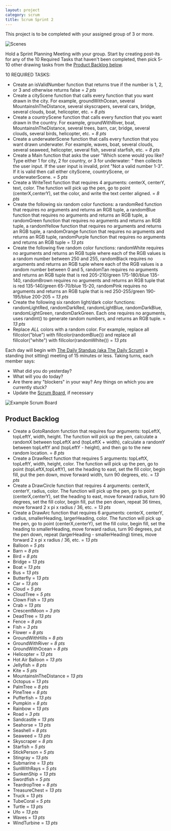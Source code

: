 ```yaml
---
layout: project
category: scrum
title: Scrum Sprint 2
---
```

This project is to be completed with your assigned group of 3 or more.

![Scenes](/apcsp/turtleart/ArtScene.PNG)

Hold a Sprint Planning Meeting with your group. Start by creating post-its for any of the 10 Required Tasks that haven't been completed, then pick 5-10 other drawing tasks from the [Product Backlog below](#product-backlog).

10 REQUIRED TASKS:
  - Create an isValidNumber function that returns true if the number is 1, 2, or 3 and otherwise returns false = *2 pts*
  - Create a cityScene function that calls every function that you want drawn in the city. For example, groundWithOcean, several MountainsInTheDistance, several skyscrapers, several cars, bridge, several clouds, boat, helicopter, etc. = *8 pts*
  - Create a countryScene function that calls every function that you want drawn in the country. For example, groundWithRiver, boat, MountainsInTheDistance, several trees, barn, car, bridge, several clouds, several birds, helicopter, etc. = *8 pts*
  - Create a underwaterScene function that calls every function that you want drawn underwater. For example, waves, boat, several clouds, several seaweed, helicopter, several fish, several starfish, etc. = *8 pts*
  - Create a Main function that asks the user "Which scene would you like? Type either 1 for city, 2 for country, or 3 for underwater: " then collects the user input. If the user input is invalid, print "Not a valid number 1-3". If it is valid then call either cityScene, countryScene, or underwaterScene. = *5 pts*
  - Create a WriteText function that requires 4 arguments: centerX, centerY, text, color. The function will pick up the pen, go to point (centerX,centerY), set the color, and write the text center aligned. = *8 pts*
  - Create the following six random color functions: a randomRed function that requires no arguments and returns an RGB tuple, a randomBlue function that requires no arguments and returns an RGB tuple, a randomGreen function that requires no arguments and returns an RGB tuple, a randomYellow function that requires no arguments and returns an RGB tuple, a randomOrange function that requires no arguments and returns an RGB tuple, randomPurple function that requires no arguments and returns an RGB tuple = *13 pts*
  - Create the following five random color functions: randomWhite requires no arguments and returns an RGB tuple where each of the RGB values is a random number between 250 and 255, randomBlack requires no arguments and returns an RGB tuple where each of the RGB values is a random number between 0 and 5, randomTan requires no arguments and returns an RGB tuple that is red 205-210/green 175-180/blue 135-140, randomBrown requires no arguments and returns an RGB tuple that is red 135-140/green 65-70/blue 15-20, randomPink requires no arguments and returns an RGB tuple that is red 250-255/green 190-195/blue 200-205 = *13 pts*
  - Create the following six random light/dark color functions: randomLightRed, randomDarkRed, randomLightBlue, randomDarkBlue, randomLightGreen, randomDarkGreen. Each one requires no arguments, uses randint() to generate random numbers, and returns an RGB tuple. = *13 pts*
  - Replace *ALL* colors with a random color. For example, replace all fillcolor("blue") with fillcolor(randomBlue()) and replace all fillcolor("white") with fillcolor(randomWhite()) = *13 pts*

Each day will begin with [The Daily Standup (aka The Daily Scrum)](https://www.mountaingoatsoftware.com/agile/scrum/meetings/daily-scrum) a standing (not sitting) meeting of 15 minutes or less. Taking turns, each member says:
  - What did you do yesterday?
  - What will you do today?
  - Are there any "blockers" in your way? Any things on which you are currently stuck?
  - Update the [Scrum Board](https://www.mountaingoatsoftware.com/agile/scrum/scrum-tools/task-boards), if necessary

![Example Scrum Board](/apcsp\scrum\scrum-board.jpg)


## Product Backlog

  - Create a GotoRandom function that requires four arguments: topLeftX, topLeftY, width, height. The function will pick up the pen, calculate a randomX between topLeftX and (topLeftX + width), calculate a randomY between topLeftY and (topLeftY - height), and then go to the new random location. = *8 pts*
  - Create a DrawRect function that requires 5 arguments: topLeftX, topLeftY, width, height, color. The function will pick up the pen, go to point (topLeftX,topLeftY), set the heading to east, set the fill color, begin fill, put the pen down, move forward width, turn 90 degrees, etc. = *13 pts*
  - Create a DrawCircle function that requires 4 arguments: centerX, centerY, radius, color. The function will pick up the pen, go to point (centerX,centerY), set the heading to east, move forward radius, turn 90 degrees, set the fill color, begin fill, put the pen down, repeat 36 times, move forward 2 x pi x radius / 36, etc. = *13 pts*
  - Create a DrawArc function that requires 6 arguments: centerX, centerY, radius, smallerHeading, largerHeading, color. The function will pick up the pen, go to point (centerX,centerY), set the fill color, begin fill, set the heading to smallerHeading, move forward radius, turn 90 degrees, put the pen down, repeat (largerHeading - smallerHeading) times, move forward 2 x pi x radius / 36, etc. = *13 pts*
  - Balloon = *5 pts*
  - Barn = *8 pts*
  - Bird = *8 pts*
  - Bridge = *13 pts*
  - Boat = *13 pts*
  - Bus = *13 pts*
  - Butterfly = *13 pts*
  - Car = *13 pts*
  - Cloud = *5 pts*
  - CloudTree = *5 pts*
  - Clown Fish = *13 pts*
  - Crab = *13 pts*
  - CrescentMoon = *3 pts*
  - DeadTree = *13 pts*
  - Fence = *8 pts*
  - Fish = *3 pts*
  - Flower = *8 pts*
  - GroundWithHills = *8 pts*
  - GroundWithRiver = *8 pts*
  - GroundWithOcean = *8 pts*
  - Helicopter = *13 pts*
  - Hot Air Balloon = *13 pts*
  - Jellyfish = *8 pts*
  - Kite = *5 pts*
  - MountainsInTheDistance = *13 pts*
  - Octopus = *13 pts*
  - PalmTree = *8 pts*
  - PineTree = *8 pts*
  - Pufferfish = *13 pts*
  - Pumpkin = *8 pts*
  - Rainbow = *13 pts*
  - Road = *3 pts*
  - Sandcastle = *13 pts*
  - Seahorse = *13 pts*
  - Seashell = *8 pts*
  - Seaweed = *13 pts*
  - Skyscraper = *8 pts*
  - Starfish = *5 pts*
  - StickPerson = *5 pts*
  - Stingray = *13 pts*
  - Submarine = *13 pts*
  - SunWithRays = *5 pts*
  - SunkenShip = *13 pts*
  - Swordfish = *5 pts*
  - TeardropTree = *8 pts*
  - TreasureChest = *13 pts*
  - Truck = *13 pts*
  - TubeCoral = *5 pts*
  - Turtle = *13 pts*
  - Ufo = *13 pts*
  - Waves = *13 pts*
  - WindTurbine = *13 pts*
